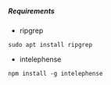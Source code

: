 ##### Requirements

- ripgrep
```
sudo apt install ripgrep
```
- intelephense
```
npm install -g intelephense
```

